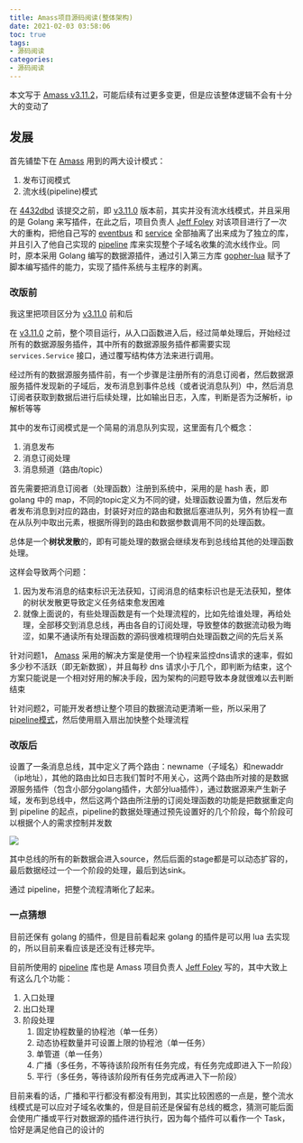 ```yaml
---
title: Amass项目源码阅读(整体架构)
date: 2021-02-03 03:58:06
toc: true
tags:
- 源码阅读
categories:
- 源码阅读
---
```




本文写于 [Amass v3.11.2](https://github.com/OWASP/Amass/tree/v3.11.2)，可能后续有过更多变更，但是应该整体逻辑不会有十分大的变动了

<!--more-->

## 发展

首先铺垫下在 [Amass](https://github.com/OWASP/Amass) 用到的两大设计模式：

1. 发布订阅模式
2. 流水线(pipeline)模式

在 [4432dbd](https://github.com/OWASP/Amass/commit/4432dbdbe6512b5f67a93504713dda922bfc1664) 该提交之前，即 [v3.11.0](https://github.com/OWASP/Amass/tree/v3.11.0) 版本前，其实并没有流水线模式，并且采用的是 Golang 来写插件，在此之后，项目负责人 [Jeff Foley](https://github.com/caffix) 对该项目进行了一次大的重构，把他自己写的 [eventbus](https://github.com/caffix/eventbus) 和 [service](https://github.com/caffix/service) 全部抽离了出来成为了独立的库，并且引入了他自己实现的 [pipeline](https://github.com/caffix/pipeline) 库来实现整个子域名收集的流水线作业。同时，原本采用 Golang 编写的数据源插件，通过引入第三方库 [gopher-lua](https://github.com/yuin/gopher-lua) 赋予了脚本编写插件的能力，实现了插件系统与主程序的剥离。

### 改版前

我这里把项目区分为 [v3.11.0](https://github.com/OWASP/Amass/tree/v3.11.0) 前和后

在 [v3.11.0](https://github.com/OWASP/Amass/tree/v3.11.0) 之前，整个项目运行，从入口函数进入后，经过简单处理后，开始经过所有的数据源服务插件，其中所有的数据源服务插件都需要实现 `services.Service` 接口，通过覆写结构体方法来进行调用。

经过所有的数据源服务插件前，有一个步骤是注册所有的消息订阅者，然后数据源服务插件发现新的子域后，发布消息到事件总线（或者说消息队列）中，然后消息订阅者获取到数据后进行后续处理，比如输出日志，入库，判断是否为泛解析，ip解析等等

其中的发布订阅模式是一个简易的消息队列实现，这里面有几个概念：

1. 消息发布
2. 消息订阅处理
3. 消息频道（路由/topic）

首先需要把消息订阅者（处理函数）注册到系统中，采用的是 hash 表，即 golang 中的 map，不同的topic定义为不同的键，处理函数设置为值，然后发布者发布消息到对应的路由，封装好对应的路由和数据后塞进队列，另外有协程一直在从队列中取出元素，根据所得到的路由和数据参数调用不同的处理函数。

总体是一个**树状发散**的，即有可能处理的数据会继续发布到总线给其他的处理函数处理。

这样会导致两个问题：

1. 因为发布消息的结束标识无法获知，订阅消息的结束标识也是无法获知，整体的树状发散更导致定义任务结束愈发困难
2. 就像上面说的，有些处理函数是有一个处理流程的，比如先给谁处理，再给处理，全部移交到消息总线，再由各自的订阅处理，导致整体的数据流动极为晦涩，如果不通读所有处理函数的源码很难梳理明白处理函数之间的先后关系

针对问题1， [Amass](https://github.com/OWASP/Amass) 采用的解决方案是使用一个协程来监控dns请求的速率，假如多少秒不活跃（即无新数据），并且每秒 dns 请求小于几个，即判断为结束，这个方案只能说是一个相对好用的解决手段，因为架构的问题导致本身就很难以去判断结束

针对问题2，可能开发者想让整个项目的数据流动更清晰一些，所以采用了  [pipeline模式](https://zhuanlan.zhihu.com/p/51152731)，然后使用扇入扇出加快整个处理流程

### 改版后

设置了一条消息总线，其中定义了两个路由：newname（子域名）和newaddr（ip地址），其他的路由比如日志我们暂时不用关心，这两个路由所对接的是数据源服务插件（包含小部分golang插件，大部分lua插件），通过数据源来产生新子域，发布到总线中，然后这两个路由所注册的订阅处理函数的功能是把数据重定向到 pipeline 的起点，pipeline的数据处理通过预先设置好的几个阶段，每个阶段可以根据个人的需求控制并发数

![](https://raw.sevencdn.com/akkuman/public-draw-io/master/pipeline_flow.png)

其中总线的所有的新数据会进入source，然后后面的stage都是可以动态扩容的，最后数据经过一个一个阶段的处理，最后到达sink。

通过 pipeline，把整个流程清晰化了起来。

### 一点猜想

目前还保有 golang 的插件，但是目前看起来 golang 的插件是可以用 lua 去实现的，所以目前来看应该是还没有迁移完毕。

目前所使用的 [pipeline](https://github.com/caffix/pipeline) 库也是 Amass 项目负责人 [Jeff Foley](https://github.com/caffix) 写的，其中大致上有这么几个功能：

1. 入口处理
2. 出口处理
3. 阶段处理
   1. 固定协程数量的协程池（单一任务）
   2. 动态协程数量并可设置上限的协程池（单一任务）
   3. 单管道（单一任务）
   4. 广播（多任务，不等待该阶段所有任务完成，有任务完成即进入下一阶段）
   5. 平行（多任务，等待该阶段所有任务完成再进入下一阶段）



目前来看的话，广播和平行都没有都没有用到，其实比较困惑的一点是，整个流水线模式是可以应对子域名收集的，但是目前还是保留有总线的概念，猜测可能后面会使用广播或平行对数据源的插件进行执行，因为每个插件可以看作一个 Task，恰好是满足他自己的设计的



